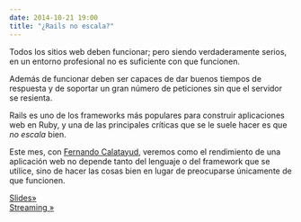 ```yaml
---
date: 2014-10-21 19:00
title: "¿Rails no escala?"
---
```


Todos los sitios web deben funcionar; pero siendo verdaderamente serios, en un entorno profesional no es suficiente con que funcionen.

Además de funcionar deben ser capaces de dar buenos tiempos de respuesta y de soportar un gran número de peticiones sin que el servidor se resienta.

Rails es uno de los frameworks más populares para construir aplicaciones web en Ruby, y una de las principales críticas que se le suele hacer es que _no escala_ bien.

Este mes, con [Fernando Calatayud](https://twitter.com/fj2c), veremos como el rendimiento de una aplicación web no depende tanto del lenguaje o del framework que se utilice, sino de hacer las cosas bien en lugar de preocuparse únicamente de que funcionen.

[Slides»](http://goo.gl/xLvYGI)  
[Streaming »](https://www.youtube.com/watch?v=Q128soRjkKw)
